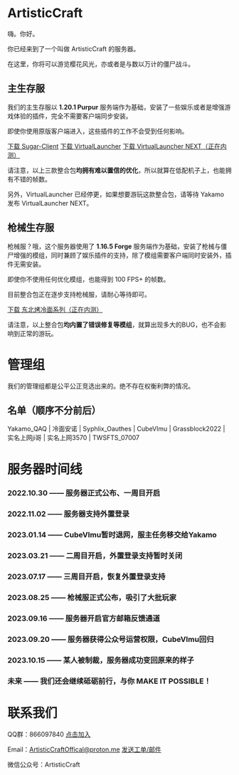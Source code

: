 # ArtisticCraft

嗨。你好。

你已经来到了一个叫做 ArtisticCraft 的服务器。

在这里，你将可以游览樱花风光，亦或者是与数以万计的僵尸战斗。

## 主生存服

我们的主生存服以 **1.20.1 Purpur** 服务端作为基础，安装了一些娱乐或者是增强游戏体验的插件，完全不需要客户端同步安装。

即使你使用原版客户端进入，这些插件的工作不会受到任何影响。

[下载 Sugar-Client](sugar.yaka.fun) [下载 VirtualLauncher](vl.rth1.app) [下载 VirtualLauncher NEXT（正在内测）](#)

请注意，以上三款整合包**均拥有难以置信的优化**，所以就算在低配机子上，也能拥有不错的帧数。

另外，VirtualLauncher 已经停更，如果想要游玩这款整合包，请等待 Yakamo 发布 VirtualLauncher NEXT。

## 枪械生存服

枪械服？哦，这个服务器使用了 **1.16.5 Forge** 服务端作为基础，安装了枪械与僵尸增强的模组，同时兼顾了娱乐插件的支持，除了模组需要客户端同时安装外，插件无需安装。

即使你不使用任何优化模组，也能得到 100 FPS+ 的帧数。

目前整合包正在逐步支持枪械服，请耐心等待即可。

[下载 东北烤冷面系列（正在内测）](#)

请注意，以上整合包**均内置了错误修复等模组**，就算出现多大的BUG，也不会影响到正常的游玩。

# 管理组

我们的管理组都是公平公正竞选出来的。绝不存在权衡利弊的情况。

## 名单（顺序不分前后）

Yakamo_QAQ | 冷面安诺 | Syphlix_Oauthes | CubeVlmu | Grassblock2022 | 实名上网ji哥 | 实名上网3570 | TWSFTS_07007

# 服务器时间线

### 2022.10.30 —— 服务器正式公布、一周目开启

### 2022.11.02 —— 服务器支持外置登录

### 2023.01.14 —— CubeVlmu暂时退网，服主任务移交给Yakamo

### 2023.03.21 —— 二周目开启，外置登录支持暂时关闭

### 2023.07.17 —— 三周目开启，恢复外置登录支持

### 2023.08.25 —— 枪械服正式公布，吸引了大批玩家

### 2023.09.16 —— 服务器开启官方邮箱反馈通道

### 2023.09.20 —— 服务器获得公众号运营权限，CubeVlmu回归

### 2023.10.15 —— 某人被制裁，服务器成功变回原来的样子

### 未来 —— 我们还会继续砥砺前行，与你 MAKE IT POSSIBLE！

# 联系我们

QQ群：866097840 [点击加入](http://qm.qq.com/cgi-bin/qm/qr?_wv=1027&k=kE2tqGTDO-V0txYYYLRi0OBSm5XV0U7D&authKey=o%2FtrfoMLyWcNVc1OG7hymL5XSjiCihLKGs1NektVC9rMHncyxKQNrK4C1LPWdpOz&noverify=0&group_code=866097840)

Email：ArtisticCraftOffical@proton.me [发送工单/邮件](mailto:ArtisticCraftOffical@proton.me)

微信公众号：ArtisticCraft
